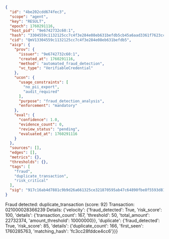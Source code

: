 ```json
{
  "id": "4be202cdd674fec3",
  "scope": "agent",
  "key": "RESULT",
  "epoch": 1760291116,
  "host_pid": "9e6742732c60:1",
  "hash": "3304559c1132125cc7c4f3e284e08eb631befdb5cb45a6aad3361f7623ccd533",
  "cid": "QmV13304559c1132125cc7c4f3e284e08eb631befdb5",
  "aicp": {
    "prov": {
      "issuer": "9e6742732c60:1",
      "created_at": 1760291116,
      "method": "automated_fraud_detection",
      "vc_type": "VerifiableCredential"
    },
    "ucon": {
      "usage_constraints": [
        "no_pii_export",
        "audit_required"
      ],
      "purpose": "fraud_detection_analysis",
      "enforcement": "mandatory"
    },
    "eval": {
      "confidence": 1.0,
      "evidence_count": 0,
      "review_status": "pending",
      "evaluated_at": 1760291116
    }
  },
  "sources": [],
  "edges": [],
  "metrics": {},
  "thresholds": {},
  "tags": [
    "fraud",
    "duplicate_transaction",
    "risk_critical"
  ],
  "sig": "917c16ab4d7881c9b9d26a661325ce321870595ab47c64890fbe8f5593d818cc"
}
```

Fraud detected: duplicate_transaction (score: 92)
Transaction: 021000028366239
Details: {'velocity': {'fraud_detected': True, 'risk_score': 100, 'details': {'transaction_count': 167, 'threshold': 50, 'total_amount': 22732374, 'amount_threshold': 10000000}}, 'duplicate': {'fraud_detected': True, 'risk_score': 85, 'details': {'duplicate_count': 166, 'first_seen': 1760285763, 'matching_hash': 'fc3cc28fddce4cc6'}}}